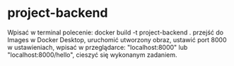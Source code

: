 # project-backend
Wpisać w terminal polecenie: docker build -t project-backend .
przejść do Images w Docker Desktop,
uruchomić utworzony obraz,
ustawić port 8000 w ustawieniach,
wpisać w przeglądarce: "localhost:8000" lub "localhost:8000/hello",
cieszyć się wykonanym zadaniem.
